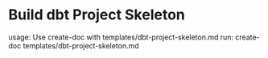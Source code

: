 # Build dbt Project Skeleton

usage: Use create-doc with templates/dbt-project-skeleton.md
run: create-doc templates/dbt-project-skeleton.md
